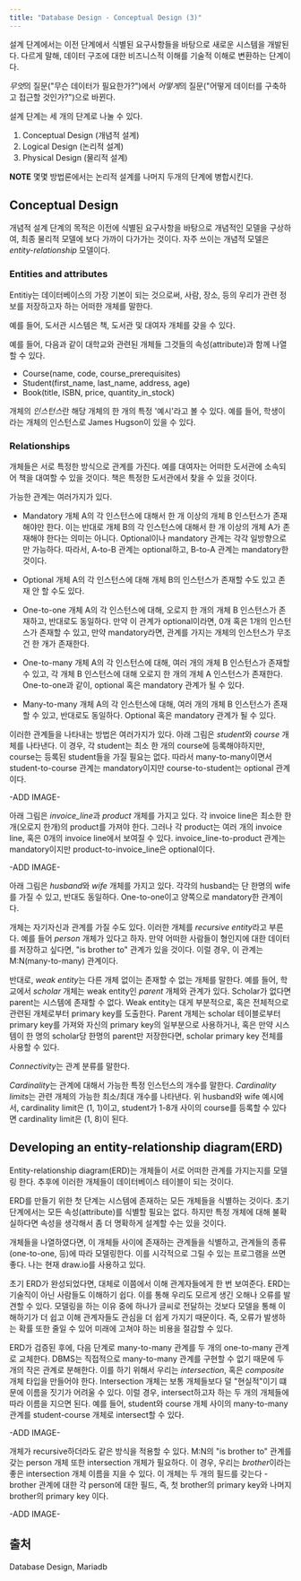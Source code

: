 ```yaml
---
title: "Database Design - Conceptual Design (3)"
---
```


설계 단계에서는 이전 단계에서 식별된 요구사항들을 바탕으로 새로운 시스템을 개발된다. 다르게 말해, 데이터 구조에 대한 비즈니스적 이해를 기술적 이해로 변환하는 단계이다.

*무엇*의 질문("무슨 데이터가 필요한가?")에서 *어떻게*의 질문("어떻게 데이터를 구축하고 접근할 것인가?")으로 바뀐다.

설계 단계는 세 개의 단계로 나눌 수 있다.
1. Conceptual Design (개념적 설계)
2. Logical Design (논리적 설계)
3. Physical Design (물리적 설계)

**NOTE** 몇몇 방법론에서는 논리적 설계를 나머지 두개의 단계에 병합시킨다.

## Conceptual Design
개념적 설계 단계의 목적은 이전에 식별된 요구사항을 바탕으로 개념적인 모델을 구상하여, 최종 물리적 모델에 보다 가까이 다가가는 것이다. 자주 쓰이는 개념적 모델은 *entity-relationship* 모델이다.

### Entities and attributes
Entitiy는 데이터베이스의 가장 기본이 되는 것으로써, 사람, 장소, 등의 우리가 관련 정보를 저장하고자 하는 어떠한 개체를 말한다.

예를 들어, 도서관 시스템은 책, 도서관 및 대여자 개체를 갖을 수 있다.

예를 들어, 다음과 같이 대학교와 관련된 개체들 그것들의 속성(attribute)과 함께 나열할 수 있다.
- Course(name, code, course_prerequisites)
- Student(first_name, last_name, address, age)
- Book(title, ISBN, price, quantity_in_stock)

개체의 *인스턴스*란 해당 개체의 한 개의 특정 '예시'라고 볼 수 있다. 예를 들어, 학생이라는 개체의 인스턴스로 James Hugson이 있을 수 있다.

### Relationships
개체들은 서로 특정한 방식으로 관계를 가진다. 예를 대여자는 어떠한 도서관에 소속되어 책을 대여할 수 있을 것이다. 책은 특정한 도서관에서 찾을 수 있을 것이다.

가능한 관계는 여러가지가 있다.

- Mandatory
개체 A의 각 인스턴스에 대해서 한 개 이상의 개체 B 인스턴스가 존재해야만 한다. 이는 반대로 개체 B의 각 인스턴스에 대해서 한 개 이상의 개체 A가 존재해야 한다는 의미는 아니다. Optional이나 mandatory 관계는 각각 일방향으로만 가능하다. 따라서, A-to-B 관계는 optional하고, B-to-A 관계는 mandatory한 것이다.

- Optional
개체 A의 각 인스턴스에 대해 개체 B의 인스턴스가 존재할 수도 있고 존재 안 할 수도 있다.

- One-to-one
개체 A의 각 인스턴스에 대해, 오로지 한 개의 개체 B 인스턴스가 존재하고, 반대로도 동일하다. 만약 이 관계가 optional이라면, 0개 혹은 1개의 인스턴스가 존재할 수 있고, 만약 mandatory라면, 관계를 가지는 개체의 인스턴스가 무조건 한 개가 존재한다.

- One-to-many
개체 A의 각 인스턴스에 대해, 여러 개의 개체 B 인스턴스가 존재할 수 있고, 각 개체 B 인스턴스에 대해 오로지 한 개의 개체 A 인스턴스가 존재한다. One-to-one과 같이, optional 혹은 mandatory 관계가 될 수 있다.

- Many-to-many
개체 A의 각 인스턴스에 대해, 여러 개의 개체 B 인스턴스가 존재할 수 있고, 반대로도 동일하다. Optional 혹은 mandatory 관계가 될 수 있다.

이러한 관계들을 나타내는 방법은 여러가지가 있다. 아래 그림은 *student*와 *course* 개체를 나타낸다. 이 경우, 각 student는 최소 한 개의 course에 등록해야하지만, course는 등록된 student들을 가질 필요는 없다. 따라서 many-to-many이면서 student-to-course 관계는 mandatory이지만 course-to-student는 optional 관계이다.

-ADD IMAGE-

아래 그림은 *invoice_line*과 *product* 개체를 가지고 있다. 각 invoice line은 최소한 한 개(오로지 한개)의 product를 가져야 한다. 그러나 각 product는 여러 개의 invoice line, 혹은 0개의 invoice line에서 보여질 수 있다. invoice_line-to-product 관계는 mandatory이지만 product-to-invoice_line은 optional이다.

-ADD IMAGE-

아래 그림은 *husband*와 *wife* 개체를 가지고 있다. 각각의 husband는 단 한명의 wife를 가질 수 있고, 반대도 동일하다. One-to-one이고 양쪽으로 mandatory한 관계이다.

개체는 자기자신과 관계를 가질 수도 있다. 이러한 개체를 *recursive entity*라고 부른다. 예를 들어 *person* 개체가 있다고 하자. 만약 어떠한 사람들이 형인지에 대한 데이터를 저장하고 싶다면, "is brother to" 관계가 있을 것이다. 이럴 경우, 이 관계는 M:N(many-to-many) 관계이다.

반대로, *weak entity*는 다른 개체 없이는 존재할 수 없는 개체를 말한다. 예를 들어, 학교에서 *scholar* 개체는 weak entity인 *parent* 개체와 관계가 있다. Scholar가 없다면 parent는 시스템에 존재할 수 없다. Weak entity는 대게 부분적으로, 혹은 전체적으로 관련된 개체로부터 primary key를 도출한다. Parent 개체는 scholar 테이블로부터 primary key를 가져와 자신의 primary key의 일부분으로 사용하거나, 혹은 만약 시스템이 한 명의 scholar당 한명의 parent만 저장한다면, scholar primary key 전체를 사용할 수 있다.

*Connectivity*는 관계 분류를 말한다.

*Cardinality*는 관계에 대해서 가능한 특정 인스턴스의 개수를 말한다. *Cardinality limits*는 관련 개체의 가능한 최소/최대 개수를 나타낸다. 위 husband와 wife 예시에서, cardinality limit은 (1, 1)이고, student가 1-8개 사이의 course를 등록할 수 있다면 cardinality limit은 (1, 8)이 된다.

## Developing an entity-relationship diagram(ERD)
Entity-relationship diagram(ERD)는 개체들이 서로 어떠한 관계를 가지는지를 모델링 한다. 추후에 이러한 개체들이 데이터베이스 테이블이 되는 것이다.

ERD를 만들기 위한 첫 단계는 시스템에 존재하는 모든 개체들을 식별하는 것이다. 초기 단계에서는 모든 속성(attribute)를 식별할 필요는 없다. 하지만 특정 개체에 대해 불확실하다면 속성을 생각해서 좀 더 명확하게 설계할 수는 있을 것이다.

개체들을 나열하였다면, 이 개체들 사이에 존재하는 관계들을 식별하고, 관계들의 종류(one-to-one, 등)에 따라 모델링한다. 이를 시각적으로 그릴 수 있는 프로그램을 쓰면 좋다. 나는 현재 draw.io를 사용하고 있다.

초기 ERD가 완성되었다면, 대체로 이쯤에서 이해 관계자들에게 한 번 보여준다. ERD는 기술직이 아닌 사람들도 이해하기 쉽다. 이를 통해 우리도 모르게 생긴 오해나 오류를 발견할 수 있다. 모델링을 하는 이유 중에 하나가 글씨로 전달하는 것보다 모델을 통해 이해하기가 더 쉽고 이해 관계자들도 관심을 더 쉽게 가지기 때문이다. 즉, 오류가 발생하는 확률 또한 줄일 수 있어 미래에 고쳐야 하는 비용을 절감할 수 있다.

ERD가 검증된 후에, 다음 단계로 many-to-many 관계를 두 개의 one-to-many 관계로 교체한다. DBMS는 직접적으로 many-to-many 관계를 구현할 수 없기 때문에 두 개의 작은 관계로 분해한다. 이를 하기 위해서 우리는 *intersection*, 혹은 *composite* 개체 타입을 만들어야 한다. Intersection 개체는 보통 개체들보다 덜 "현실적"이기 떄문에 이름을 짓기가 어려울 수 있다. 이럴 경우, intersect하고자 하는 두 개의 개체들에 따라 이름을 지으면 된다. 예를 들어, student와 course 개체 사이의 many-to-many 관계를 student-course 개체로 intersect할 수 있다.

-ADD IMAGE-

개체가 recursive하더라도 같은 방식을 적용할 수 있다. M:N의 "is brother to" 관계를 갖는 person 개체 또한 intersection 개체가 필요하다. 이 경우, 우리는 *brother*이라는 좋은 intersection 개체 이름을 지을 수 있다. 이 개체는 두 개의 필드를 갖는다 - brother 관계에 대한 각 person에 대한 필드, 즉, 첫 brother의 primary key와 나머지 brother의 primary key 이다.

-ADD IMAGE-

## 출처
Database Design, Mariadb